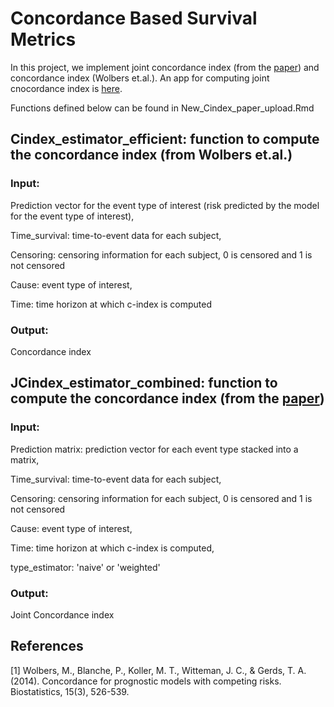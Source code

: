 # Concordance Based Survival Metrics
In this project, we implement joint concordance index (from the [paper](https://arxiv.org/pdf/1810.11207.pdf)) and concordance index (Wolbers et.al.). An app for computing joint cnocordance index is [here](https://mlinterpreter.shinyapps.io/concordance/). 

Functions defined below can be found in New_Cindex_paper_upload.Rmd

## Cindex_estimator_efficient: function to compute the concordance index (from Wolbers et.al.) 
### Input: 
Prediction vector for the event type of interest (risk predicted by the model for the event type of interest), 

Time_survival: time-to-event data for each subject,  

Censoring: censoring information for each subject, 0 is censored and 1 is not censored

Cause: event type of interest, 

Time: time horizon at which c-index is computed

### Output: 
Concordance index

## JCindex_estimator_combined: function to compute the concordance index (from the [paper](https://arxiv.org/pdf/1810.11207.pdf))

### Input: 
Prediction matrix: prediction vector for each event type stacked into a matrix, 

Time_survival: time-to-event data for each subject,  

Censoring: censoring information for each subject,  0 is censored and 1 is not censored

Cause: event type of interest, 

Time: time horizon at which c-index is computed, 

type_estimator: 'naive' or 'weighted'

### Output: 
Joint Concordance index

## References

[1] Wolbers, M., Blanche, P., Koller, M. T., Witteman, J. C., & Gerds, T. A. (2014). Concordance for prognostic models with competing risks. Biostatistics, 15(3), 526-539.
